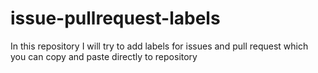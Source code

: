 # issue-pullrequest-labels
In this repository I will try to add labels for issues and pull request which you can copy and paste directly to repository 
